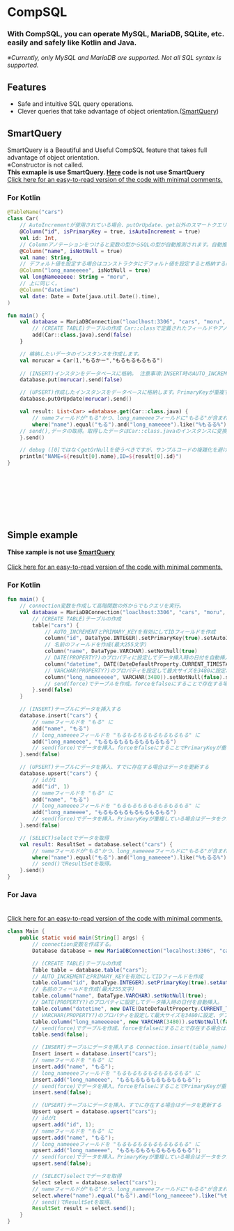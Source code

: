 # CompSQL
### With CompSQL, you can operate MySQL, MariaDB, SQLite, etc. easily and safely like Kotlin and Java.<br>
_※Currently, only MySQL and MariaDB are supported. Not all SQL syntax is supported._<br>
## Features<br>
+ Safe and intuitive SQL query operations.<br>
+ Clever queries that take advantage of object orientation.([SmartQuery](https://github.com/moru348/CompSQL#SmartQuery "SmartQuery"))<br>

## SmartQuery
SmartQuery is a Beautiful and Useful CompSQL feature that takes full advantage of object orientation.<br>
※Constructor is not called.<br>
**This exmaple is use SmartQuery. [Here](https://github.com/moru348/CompSQL#SmartQuery "Example") code is not use SmartQuery**<br>
[Click here for an easy-to-read version of the code with minimal comments.](README.md)
### For Kotlin<br>
```kotlin
@TableName("cars")
class Car(
    // AutoIncrementが使用されている場合、putOrUpdate、get以外のスマートクエリではこのフィールドは無視されます。
    @Column("id", isPrimaryKey = true, isAutoIncrement = true)
    val id: Int,
    // Columnアノテーションをつけると変数の型からSQLの型が自動推測されます。自動推測を使用しない場合はテーブル作成のみDatabase.table(table_name)を使用してください。
    @Column("name", isNotNull = true)
    val name: String,
    // デフォルト値を設定する場合はコンストラクタにデフォルト値を設定すると格納する際に反映されますが、スマートクエリを使用しない場合は反映されないため、INSERTを使用する場合はテーブル作成のみDatabase.table(table_name)を使用してください。
    @Column("long_nameeeee", isNotNull = true)
    val longNameeeeee: String = "moru",
    // 上に同じく。
    @Column("datetime")
    val date: Date = Date(java.util.Date().time),
)

fun main() {
    val database = MariaDBConnection("loaclhost:3306", "cars", "moru", "password") {
        // (CREATE TABLE)テーブルの作成 Car::classで定義されたフィールドやアノテーションから自動的にテーブルを作成します。
        add(Car::class.java).send(false)
    }

    // 格納したいデータのインスタンスを作成します。
    val morucar = Car(1,"もるかー","もるもるもるもる")
    
    // (INSERT)インスタンをデータベースに格納。 注意事項:INSERT時のAUTO_INCREMENT属性が付与された変数は無視されます。(今回の場合idがisAutoIncrement = true)
    database.put(morucar).send(false)

    // (UPSERT)作成したインスタンスをデータベースに格納します。PrimaryKeyが重複する場合はデータをアップデートします。
    database.putOrUpdate(morucar).send()

    val result: List<Car> =database.get(Car::class.java) {
        // nameフィールドが"もる"かつ、long_nameeeeフィールドに"もるる"が含まれるかつ、idが3以上のフィールドを取得
        where("name").equal("もる").and("long_nameeee").like("%もるる%").and("id").greaterOrEquals(3)
    // send(),データの取得。取得したデータはCar::class.javaのインスタンスに変換されてリストに格納されます。一致するデータがない場合はからのリストを返します。
    }.send()

    // debug ([0]ではなくgetOrNullを使うべきですが、サンプルコードの複雑化を避けるため使用していません。)
    println("NAME=${result[0].name},ID=${result[0].id}")
}
```
<br>
<br>
<br>
<br>
<br>
<br>


## Simple example
**Thise xample is not use [SmartQuery](https://github.com/moru348/CompSQL#SmartQuery "SmartQuery")**<br><br>
[Click here for an easy-to-read version of the code with minimal comments.](README.md)
### For Kotlin<br>
```kotlin
fun main() {
    // connection変数を作成して高階関数の外からでもクエリを実行。
    val database = MariaDBConnection("loaclhost:3306", "cars", "moru", "password") {
        // (CREATE TABLE)テーブルの作成
        table("cars") {
            // AUTO_INCREMENTとPRIMARY_KEYを有効にしてIDフィールドを作成
            column("id", DataType.INTEGER).setPrimaryKey(true).setAutoIncrement(true)
            // 名前のフィールドを作成(最大255文字)
            column("name", DataType.VARCHAR).setNotNull(true)
            // DATE(PROPERTY?)のプロパティに設定してデータ挿入時の日付を自動挿入。
            column("datetime", DATE(DateDefaultProperty.CURRENT_TIMESTAMP)).setNotNull(true)
            // VARCHAR(PROPERTY?)のプロパティを設定して最大サイズを3480に設定、デフォルトの値を"moru"に。
            column("long_nameeeeee", VARCHAR(3480)).setNotNull(false).setDefaultValue("moru")
            // send(force)でテーブルを作成。forceをfalseにすることで存在する場合はスルー。
        }.send(false)
    }

    // (INSERT)テーブルにデータを挿入する
    database.insert("cars") {
        // nameフィールドを "もる" に
        add("name", "もる")
        // long_nameeeeフィールドを "もるもるもるもるもるもるもる" に
        add("long_nameeee", "もるもるもるもるもるもるもる")
        // send(force)でデータを挿入。forceをfalseにすることでPrimaryKeyが重複する場合はスルー
    }.send(false)

    // (UPSERT)テーブルにデータを挿入、すでに存在する場合はデータを更新する
    database.upsert("cars") {
        // idが1
        add("id", 1)
        // nameフィールドを "もる" に
        add("name", "もる")
        // long_nameeeeフィールドを "もるもるもるもるもるもるもる" に
        add("long_nameeee", "もるもるもるもるもるもるもる")
        // send(force)でデータを挿入。PrimaryKeyが重複している場合はデータをクエリー文の情報にアップデートします。
    }.send(false)

    // (SELECT)selectでデータを取得
    val result: ResultSet = database.select("cars") {
        // nameフィールドが"もる"かつ、long_nameeeeフィールドに"もるる"が含まれるかつ、idが3以上のフィールドを取得
        where("name").equal("もる").and("long_nameeee").like("%もるる%").and("id").greaterOrEquals(3)
        // send()でResultSetを取得。
    }.send()
}
```
### For Java<br><br>
[Click here for an easy-to-read version of the code with minimal comments.](README.md)
```java
class Main {
    public static void main(String[] args) {
        // connection変数を作成する。
        Database database = new MariaDBConnection("localhost:3306", "cars", "moru", "password", null);

        // (CREATE TABLE)テーブルの作成
        Table table = database.table("cars");
        // AUTO_INCREMENTとPRIMARY_KEYを有効にしてIDフィールドを作成
        table.column("id", DataType.INTEGER).setPrimaryKey(true).setAutoIncrement(true);
        // 名前のフィールドを作成(最大255文字)
        table.column("name", DataType.VARCHAR).setNotNull(true);
        // DATE(PROPERTY?)のプロパティに設定してデータ挿入時の日付を自動挿入。
        table.column("datetime", new DATE(DateDefaultProperty.CURRENT_TIMESTAMP)).setNotNull(true);
        // VARCHAR(PROPERTY?)のプロパティを設定して最大サイズを3480に設定、デフォルトの値を"moru"に。
        table.column("long_nameeeeee", new VARCHAR(3480)).setNotNull(false).setDefaultValue("moru");
        // send(force)でテーブルを作成。forceをfalseにすることで存在する場合はスルー。
        table.send(false);

        // (INSERT)テーブルにデータを挿入する Connection.insert(table_name)
        Insert insert = database.insert("cars");
        // nameフィールドを "もる" に
        insert.add("name", "もる");
        // long_nameeeeフィールドを "もるもるもるもるもるもるもる" に
        insert.add("long_nameeee", "もるもるもるもるもるもるもる");
        // send(force)でデータを挿入。forceをfalseにすることでPrimaryKeyが重複する場合はスルー
        insert.send(false);

        // (UPSERT)テーブルにデータを挿入、すでに存在する場合はデータを更新する
        Upsert upsert = database.upsert("cars");
        // idが1
        upsert.add("id", 1);
        // nameフィールドを "もる" に
        upsert.add("name", "もる");
        // long_nameeeeフィールドを "もるもるもるもるもるもるもる" に
        upsert.add("long_nameeee", "もるもるもるもるもるもるもる");
        // send(force)でデータを挿入。PrimaryKeyが重複している場合はデータをクエリー文の情報にアップデートします。
        upsert.send(false);

        // (SELECT)selectでデータを取得
        Select select = database.select("cars");
        // nameフィールドが"もる"かつ、long_nameeeeフィールドに"もるる"が含まれるかつ、idが3以上のフィールドを取得
        select.where("name").equal("もる").and("long_nameeee").like("%もるる%").and("id").greaterOrEquals(3);
        // send()でResultSetを取得。
        ResultSet result = select.send();
    }
}
```
